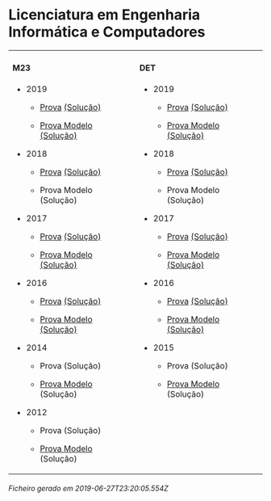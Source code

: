 <h1>Licenciatura em Engenharia Informática e Computadores</h1><table><tr valign="top"><td><h4>M23</h4><ul><li><p>2019</p><ul><li><p><a href="https://www.isel.pt/media/uploads/tinymce/LEIC_ProvaM23_2019.pdf">Prova</a> <a href="https://www.isel.pt/media/uploads/tinymce/LEIC_ProvaM23_2019_Solucoes.pdf">(Solução)</a></p></li><li><p><a href="https://www.isel.pt/media/uploads/tinymce/LEICM23ProvaModelo2019.pdf">Prova Modelo</a> <a href="https://www.isel.pt/media/uploads/tinymce/LEICM23PModelo2019solucao.pdf">(Solução)</a></p></li></ul></li><li><p>2018</p><ul><li><p><a href="https://www.isel.pt/media/uploads/tinymce/ISEL_LEIC_Prova2018.pdf">Prova</a> <a href="https://www.isel.pt/media/uploads/tinymce/ISEL_LEIC_Prova2018_solucao.pdf">(Solução)</a></p></li><li><p>Prova Modelo (Solução)</p></li></ul></li><li><p>2017</p><ul><li><p><a href="https://www.isel.pt/media/uploads/tinymce/m23/M23_LEIC_Prova_2017.pdf">Prova</a> <a href="https://www.isel.pt/media/uploads/tinymce/m23/M23_LEIC_Prova_Solucao_2017.pdf">(Solução)</a></p></li><li><p><a href="https://www.isel.pt/media/uploads/tinymce/m23/M23_LEIC_ProvaModelo_2017.pdf">Prova Modelo</a> <a href="https://www.isel.pt/media/uploads/tinymce/m23/M23_LEIC_ProvaModelo_Solucao_2017.pdf">(Solução)</a></p></li></ul></li><li><p>2016</p><ul><li><p><a href="https://www.isel.pt/media/uploads/tinymce/m23/M23_LEIC_Prova_2016.pdf">Prova</a> <a href="https://www.isel.pt/media/uploads/tinymce/m23/M23_LEIC_Solucao2016.pdf">(Solução)</a></p></li><li><p><a href="https://www.isel.pt/media/uploads/tinymce/m23/M23_LEIC_Prova_Modelo_2016.pdf">Prova Modelo</a> <a href="https://www.isel.pt/media/uploads/tinymce/m23/M23_LEIC_Solucao_Prova_Modelo_2016.pdf">(Solução)</a></p></li></ul></li><li><p>2014</p><ul><li><p>Prova (Solução)</p></li><li><p><a href="https://www.isel.pt/pinst/servicos/servacademicos/docs/M23/Prova_MODELO_M23_2014_LEIC.pdf">Prova Modelo</a> (Solução)</p></li></ul></li><li><p>2012</p><ul><li><p>Prova (Solução)</p></li><li><p><a href="https://www.isel.pt/pinst/servicos/servacademicos/docs/M23/provas2012/ProvaModelo_LEIC_2012.pdf">Prova Modelo</a> (Solução)</p></li></ul></li></ul></td><td><h4>DET</h4><ul><li><p>2019</p><ul><li><p><a href="https://www.isel.pt/media/uploads/tinymce/LEIC_ProvaM23_2019.pdf">Prova</a> <a href="https://www.isel.pt/media/uploads/tinymce/LEIC_ProvaM23_2019_Solucoes.pdf">(Solução)</a></p></li><li><p><a href="https://www.isel.pt/media/uploads/tinymce/LEICM23ProvaModelo2019.pdf">Prova Modelo</a> <a href="https://www.isel.pt/media/uploads/tinymce/LEICM23PModelo2019solucao.pdf">(Solução)</a></p></li></ul></li><li><p>2018</p><ul><li><p><a href="https://www.isel.pt/media/uploads/tinymce/ISEL_LEIC_Prova2018.pdf">Prova</a> <a href="https://www.isel.pt/media/uploads/tinymce/ISEL_LEIC_Prova2018_solucao.pdf">(Solução)</a></p></li><li><p>Prova Modelo (Solução)</p></li></ul></li><li><p>2017</p><ul><li><p><a href="https://www.isel.pt/media/uploads/tinymce/det/DET_LEIC_Prova_2017.pdf">Prova</a> <a href="https://www.isel.pt/media/uploads/tinymce/det/DET_LEIC_Prova_Solucao_2017.pdf">(Solução)</a></p></li><li><p><a href="https://www.isel.pt/media/uploads/tinymce/det/DET_LEIC_ProvaModelo_2017.pdf">Prova Modelo</a> <a href="https://www.isel.pt/media/uploads/tinymce/det/DET_LEIC_ProvaModelo_Solucao_2017.pdf">(Solução)</a></p></li></ul></li><li><p>2016</p><ul><li><p><a href="https://www.isel.pt/media/uploads/tinymce/det/DET_LEIC_Prova_2016.pdf">Prova</a> <a href="https://www.isel.pt/media/uploads/tinymce/det/DET_LEIC_Solucao2016.pdf">(Solução)</a></p></li><li><p><a href="https://www.isel.pt/media/uploads/tinymce/det/DET_LEIC_Prova_Modelo_2016.pdf">Prova Modelo</a> <a href="https://www.isel.pt/media/uploads/tinymce/det/DET_LEIC_Solucao_Prova_Modelo_2016.pdf">(Solução)</a></p></li></ul></li><li><p>2015</p><ul><li><p>Prova (Solução)</p></li><li><p><a href="http://arquivo.pt/wayback/20151012124431/https://www.isel.pt/media/uploads/tinymce/Prova_Modelo_DETS_2015_LEIC.pdf">Prova Modelo</a> (Solução)</p></li></ul></li></ul></td></tr></table><h6>Ficheiro gerado em 2019-06-27T23:20:05.554Z</h6>